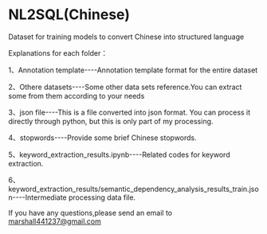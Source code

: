 # NL2SQL(Chinese)
Dataset for training models to convert Chinese into structured language

Explanations for each folder：

1、Annotation template----Annotation template format for the entire dataset

2、Othere datasets----Some other data sets reference.You can extract some from them according to your needs

3、json file----This is a file converted into json format. You can process it directly through python, but this is only part of my processing.

4、stopwords----Provide some brief Chinese stopwords.

5、keyword_extraction_results.ipynb----Related codes for keyword extraction.

6、keyword_extraction_results/semantic_dependency_analysis_results_train.json----Intermediate processing data file.

If you have any questions,please send an email to marshall441237@gmail.com
